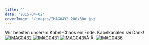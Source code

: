 ```yaml
---
title: ""
date: "2015-04-02"
coverImage: '/images/IMAG0432-200x300.jpg'
---
```


Wir bereiten unserem Kabel-Chaos ein Ende. Kabelkanälen sei Dank! [![IMAG0432](../images/IMAG0432-200x300.jpg)](https://hackzogtum-coburg.de/wp-content/uploads/2015/04/IMAG0432.jpg) [![IMAG0431](../images/IMAG0431-200x300.jpg)](https://hackzogtum-coburg.de/wp-content/uploads/2015/04/IMAG0431.jpg) [![IMAG0435](../images/IMAG0435-300x200.jpg)](https://hackzogtum-coburg.de/wp-content/uploads/2015/04/IMAG0435.jpg)Â Â  [![IMAG0436](../images/IMAG0436-300x200.jpg)](https://hackzogtum-coburg.de/wp-content/uploads/2015/04/IMAG0436.jpg)
